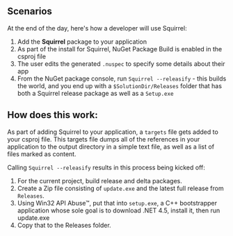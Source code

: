 ## Scenarios

At the end of the day, here's how a developer will use Squirrel:

1. Add the **Squirrel** package to your application
1. As part of the install for Squirrel, NuGet Package Build is enabled in the csproj file
1. The user edits the generated `.nuspec` to specify some details about their app
1. From the NuGet package console, run `Squirrel --releasify` - this builds the world, and you end up with a `$SolutionDir/Releases` folder that has both a Squirrel release package as well as a `Setup.exe`

## How does this work:

As part of adding Squirrel to your application, a `targets` file gets added to your csproj file. This targets file dumps all of the references in your application to the output directory in a simple text file, as well as a list of files marked as content.

Calling `Squirrel --releasify` results in this process being kicked off:

1. For the current project, build release and delta packages.
1. Create a Zip file consisting of `update.exe` and the latest full release from `Releases`.
1. Using Win32 API Abuse™, put that into `setup.exe`, a C++ bootstrapper application whose sole goal is to download .NET 4.5, install it, then run update.exe
1. Copy that to the Releases folder.
